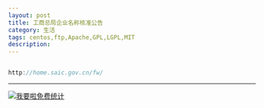 ```yaml
---
layout: post
title: 工商总局企业名称核准公告
category: 生活
tags: centos,ftp,Apache,GPL,LGPL,MIT
description: 
---
```


```javascript

http://home.saic.gov.cn/fw/

```



---


<script language="javascript" type="text/javascript" src="//js.users.51.la/19176892.js"></script>
<noscript><a href="//www.51.la/?19176892" target="_blank"><img alt="&#x6211;&#x8981;&#x5566;&#x514D;&#x8D39;&#x7EDF;&#x8BA1;" src="//img.users.51.la/19176892.asp" style="border:none" /></a></noscript>

